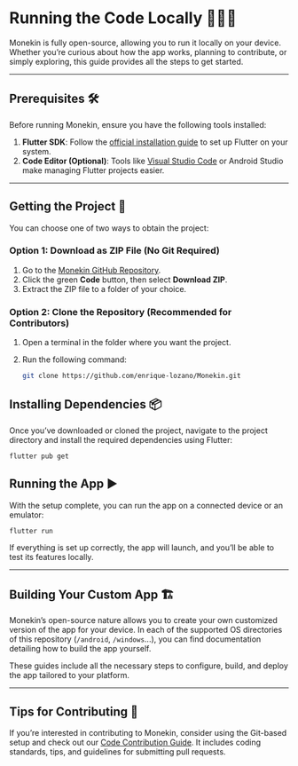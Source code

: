 # Running the Code Locally 🧑‍💻🚀

Monekin is fully open-source, allowing you to run it locally on your device. Whether you’re curious about how the app works, planning to contribute, or simply exploring, this guide provides all the steps to get started.

---

## Prerequisites 🛠️

Before running Monekin, ensure you have the following tools installed:

1. **Flutter SDK**: Follow the [official installation guide](https://docs.flutter.dev/get-started/install) to set up Flutter on your system.
2. **Code Editor (Optional)**: Tools like [Visual Studio Code](https://code.visualstudio.com/) or Android Studio make managing Flutter projects easier.

---

## Getting the Project 📂

You can choose one of two ways to obtain the project:

### Option 1: Download as ZIP File (No Git Required)

1. Go to the [Monekin GitHub Repository](https://github.com/enrique-lozano/Monekin).
2. Click the green **Code** button, then select **Download ZIP**.
3. Extract the ZIP file to a folder of your choice.

### Option 2: Clone the Repository (Recommended for Contributors)

1. Open a terminal in the folder where you want the project.
2. Run the following command:

   ```bash
   git clone https://github.com/enrique-lozano/Monekin.git
   ```

## Installing Dependencies 📦

Once you’ve downloaded or cloned the project, navigate to the project directory and install the required dependencies using Flutter:

```bash
flutter pub get
```

## Running the App ▶️

With the setup complete, you can run the app on a connected device or an emulator:

```bash
flutter run
```

If everything is set up correctly, the app will launch, and you’ll be able to test its features locally.

---

## Building Your Custom App 🏗️

Monekin’s open-source nature allows you to create your own customized version of the app for your device. In each of the supported OS directories of this repository (`/android`, `/windows`...), you can find documentation detailing how to build the app yourself.

These guides include all the necessary steps to configure, build, and deploy the app tailored to your platform.

---

## Tips for Contributing 🤝

If you’re interested in contributing to Monekin, consider using the Git-based setup and check out our [Code Contribution Guide](https://github.com/enrique-lozano/Monekin/blob/main/docs/CODE_CONTRIBUTING.md). It includes coding standards, tips, and guidelines for submitting pull requests.
